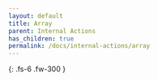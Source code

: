 ```yaml
---
layout: default
title: Array
parent: Internal Actions
has_children: true
permalink: /docs/internal-actions/array
---
```

{: .fs-6 .fw-300 }
